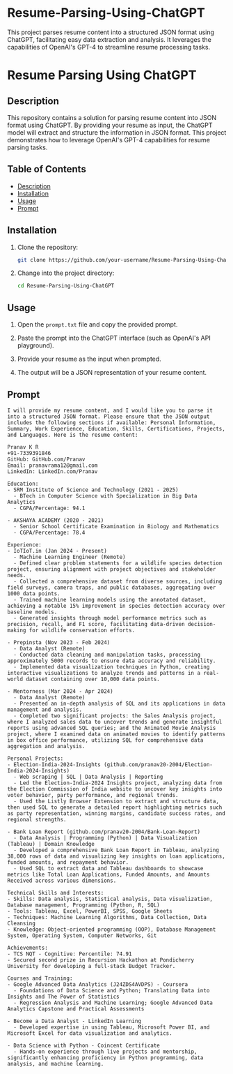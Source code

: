 # Resume-Parsing-Using-ChatGPT
This project parses resume content into a structured JSON format using ChatGPT, facilitating easy data extraction and analysis. It leverages the capabilities of OpenAI's GPT-4 to streamline resume processing tasks.

# Resume Parsing Using ChatGPT

## Description

This repository contains a solution for parsing resume content into JSON format using ChatGPT. By providing your resume as input, the ChatGPT model will extract and structure the information in JSON format. This project demonstrates how to leverage OpenAI's GPT-4 capabilities for resume parsing tasks.

## Table of Contents
- [Description](#description)
- [Installation](#installation)
- [Usage](#usage)
- [Prompt](#prompt)

## Installation

1. Clone the repository:
    ```bash
    git clone https://github.com/your-username/Resume-Parsing-Using-ChatGPT.git
    ```
2. Change into the project directory:
    ```bash
    cd Resume-Parsing-Using-ChatGPT
    ```


## Usage

1. Open the `prompt.txt` file and copy the provided prompt.

2. Paste the prompt into the ChatGPT interface (such as OpenAI's API playground).

3. Provide your resume as the input when prompted.

4. The output will be a JSON representation of your resume content.

## Prompt

```plaintext
I will provide my resume content, and I would like you to parse it into a structured JSON format. Please ensure that the JSON output includes the following sections if available: Personal Information, Summary, Work Experience, Education, Skills, Certifications, Projects, and Languages. Here is the resume content:

Pranav K R
+91-7339391846
GitHub: GitHub.com/Pranav
Email: pranavrama12@gmail.com
LinkedIn: LinkedIn.com/Pranav

Education:
- SRM Institute of Science and Technology (2021 - 2025)
  - BTech in Computer Science with Specialization in Big Data Analytics
  - CGPA/Percentage: 94.1

- AKSHAYA ACADEMY (2020 - 2021)
  - Senior School Certificate Examination in Biology and Mathematics
  - CGPA/Percentage: 78.4

Experience:
- IoTIoT.in (Jan 2024 - Present)
  - Machine Learning Engineer (Remote)
  - Defined clear problem statements for a wildlife species detection project, ensuring alignment with project objectives and stakeholder needs.
  - Collected a comprehensive dataset from diverse sources, including field surveys, camera traps, and public databases, aggregating over 1000 data points.
  - Trained machine learning models using the annotated dataset, achieving a notable 15% improvement in species detection accuracy over baseline models.
  - Generated insights through model performance metrics such as precision, recall, and F1 score, facilitating data-driven decision-making for wildlife conservation efforts.

- Prepinsta (Nov 2023 - Feb 2024)
  - Data Analyst (Remote)
  - Conducted data cleaning and manipulation tasks, processing approximately 5000 records to ensure data accuracy and reliability.
  - Implemented data visualization techniques in Python, creating interactive visualizations to analyze trends and patterns in a real-world dataset containing over 10,000 data points.

- Mentorness (Mar 2024 - Apr 2024)
  - Data Analyst (Remote)
  - Presented an in-depth analysis of SQL and its applications in data management and analysis.
  - Completed two significant projects: the Sales Analysis project, where I analyzed sales data to uncover trends and generate insightful reports using advanced SQL queries; and the Animated Movie Analysis project, where I examined data on animated movies to identify patterns in box office performance, utilizing SQL for comprehensive data aggregation and analysis.

Personal Projects:
- Election-India-2024-Insights (github.com/pranav20-2004/Election-India-2024-Insights)
  - Web scraping | SQL | Data Analysis | Reporting
  - Led the Election-India-2024 Insights project, analyzing data from the Election Commission of India website to uncover key insights into voter behavior, party performance, and regional trends.
  - Used the Listly Browser Extension to extract and structure data, then used SQL to generate a detailed report highlighting metrics such as party representation, winning margins, candidate success rates, and regional strengths.

- Bank Loan Report (github.com/pranav20-2004/Bank-Loan-Report)
  - Data Analysis | Programming (Python) | Data Visualization (Tableau) | Domain Knowledge
  - Developed a comprehensive Bank Loan Report in Tableau, analyzing 38,000 rows of data and visualizing key insights on loan applications, funded amounts, and repayment behavior.
  - Used SQL to extract data and Tableau dashboards to showcase metrics like Total Loan Applications, Funded Amounts, and Amounts Received across various dimensions.

Technical Skills and Interests:
- Skills: Data analysis, Statistical analysis, Data visualization, Database management, Programming (Python, R, SQL)
- Tools: Tableau, Excel, PowerBI, SPSS, Google Sheets
- Techniques: Machine Learning Algorithms, Data Collection, Data Cleansing
- Knowledge: Object-oriented programming (OOP), Database Management System, Operating System, Computer Networks, Git

Achievements:
- TCS NQT - Cognitive: Percentile: 74.91
- Secured second prize in Recursion Hackathon at Pondicherry University for developing a full-stack Budget Tracker.

Courses and Training:
- Google Advanced Data Analytics (J24ZDS4AVDPS) - Coursera
  - Foundations of Data Science and Python; Translating Data into Insights and The Power of Statistics
  - Regression Analysis and Machine Learning; Google Advanced Data Analytics Capstone and Practical Assessments

- Become a Data Analyst - LinkedIn Learning
  - Developed expertise in using Tableau, Microsoft Power BI, and Microsoft Excel for data visualization and analytics.

- Data Science with Python - Coincent Certificate
  - Hands-on experience through live projects and mentorship, significantly enhancing proficiency in Python programming, data analysis, and machine learning.
